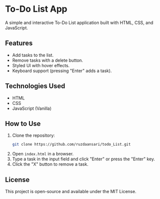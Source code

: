 # To-Do List App

A simple and interactive To-Do List application built with HTML, CSS, and JavaScript.

## Features
- Add tasks to the list.
- Remove tasks with a delete button.
- Styled UI with hover effects.
- Keyboard support (pressing "Enter" adds a task).

## Technologies Used
- HTML
- CSS
- JavaScript (Vanilla)

## How to Use
1. Clone the repository:
   ```bash
   git clone https://github.com/ruzdaansari/todo_List.git
   ```
2. Open `index.html` in a browser.
3. Type a task in the input field and click "Enter" or press the "Enter" key.
4. Click the "X" button to remove a task.

## License
This project is open-source and available under the MIT License.

